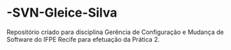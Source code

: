 # -SVN-Gleice-Silva
Repositório criado para disciplina Gerência de Configuração e Mudança de Software do IFPE Recife para efetuação da Prática 2.
